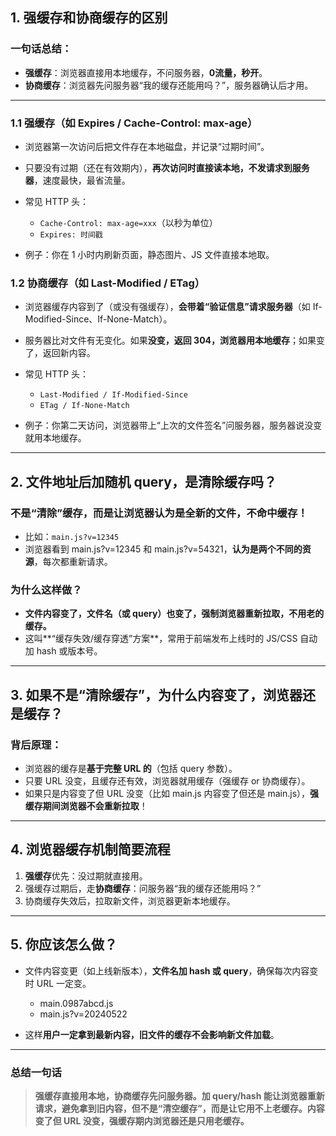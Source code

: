## 1. 强缓存和协商缓存的区别

### 一句话总结：

* **强缓存**：浏览器直接用本地缓存，不问服务器，**0流量，秒开**。
* **协商缓存**：浏览器先问服务器“我的缓存还能用吗？”，服务器确认后才用。

---

### 1.1 强缓存（如 Expires / Cache-Control: max-age）

* 浏览器第一次访问后把文件存在本地磁盘，并记录“过期时间”。
* 只要没有过期（还在有效期内），**再次访问时直接读本地，不发请求到服务器**，速度最快，最省流量。
* 常见 HTTP 头：

  * `Cache-Control: max-age=xxx`（以秒为单位）
  * `Expires: 时间戳`
* 例子：你在 1 小时内刷新页面，静态图片、JS 文件直接本地取。

### 1.2 协商缓存（如 Last-Modified / ETag）

* 浏览器缓存内容到了（或没有强缓存），**会带着“验证信息”请求服务器**（如 If-Modified-Since、If-None-Match）。
* 服务器比对文件有无变化。如果**没变，返回 304，浏览器用本地缓存**；如果变了，返回新内容。
* 常见 HTTP 头：

  * `Last-Modified / If-Modified-Since`
  * `ETag / If-None-Match`
* 例子：你第二天访问，浏览器带上“上次的文件签名”问服务器，服务器说没变就用本地缓存。

---

## 2. 文件地址后加随机 query，是清除缓存吗？

### 不是“清除”缓存，而是让浏览器**认为是全新的文件，不命中缓存**！

* 比如：`main.js?v=12345`
* 浏览器看到 main.js?v=12345 和 main.js?v=54321，**认为是两个不同的资源**，每次都重新请求。

### 为什么这样做？

* **文件内容变了，文件名（或 query）也变了，强制浏览器重新拉取，不用老的缓存。**
* 这叫\*\*“缓存失效/缓存穿透”方案\*\*，常用于前端发布上线时的 JS/CSS 自动加 hash 或版本号。

---

## 3. 如果不是“清除缓存”，为什么内容变了，浏览器还是缓存？

### 背后原理：

* 浏览器的缓存是**基于完整 URL 的**（包括 query 参数）。
* 只要 URL 没变，且缓存还有效，浏览器就用缓存（强缓存 or 协商缓存）。
* 如果只是内容变了但 URL 没变（比如 main.js 内容变了但还是 main.js），**强缓存期间浏览器不会重新拉取**！

---

## 4. 浏览器缓存机制简要流程

1. **强缓存**优先：没过期就直接用。
2. 强缓存过期后，走**协商缓存**：问服务器“我的缓存还能用吗？”
3. 协商缓存失效后，拉取新文件，浏览器更新本地缓存。

---

## 5. 你应该怎么做？

* 文件内容变更（如上线新版本），**文件名加 hash 或 query**，确保每次内容变时 URL 一定变。

  * main.0987abcd.js
  * main.js?v=20240522
* 这样**用户一定拿到最新内容，旧文件的缓存不会影响新文件加载**。

---

### 总结一句话

> **强缓存直接用本地，协商缓存先问服务器。加 query/hash 能让浏览器重新请求，避免拿到旧内容，但不是“清空缓存”，而是让它用不上老缓存。内容变了但 URL 没变，强缓存期内浏览器还是只用老缓存。**
